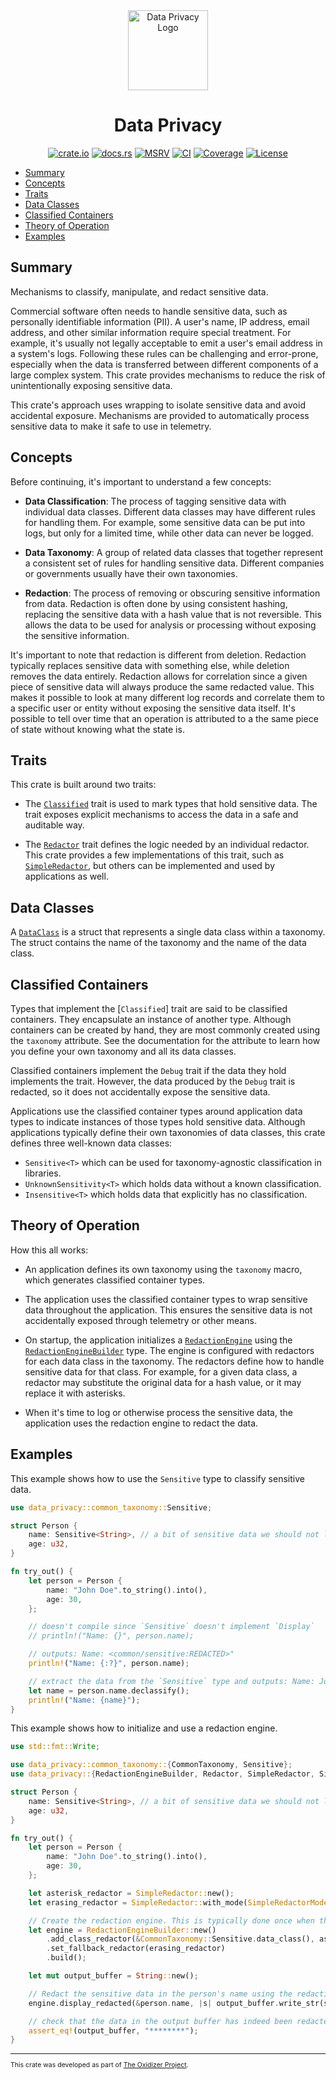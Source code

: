 <div align="center">
 <img src="./logo.png" alt="Data Privacy Logo" width="128">

# Data Privacy

[![crate.io](https://img.shields.io/crates/v/data_privacy.svg)](https://crates.io/crates/data_privacy)
[![docs.rs](https://docs.rs/data_privacy/badge.svg)](https://docs.rs/data_privacy)
[![MSRV](https://img.shields.io/crates/msrv/data_privacy)](https://crates.io/crates/data_privacy)
[![CI](https://github.com/microsoft/oxidizer/workflows/main/badge.svg)](https://github.com/microsoft/oxidizer/actions)
[![Coverage](https://codecov.io/gh/microsoft/oxidizer/graph/badge.svg?token=FCUG0EL5TI)](https://codecov.io/gh/microsoft/oxidizer)
[![License](https://img.shields.io/badge/license-MIT-blue.svg)](../LICENSE)

</div>

* [Summary](#summary)
* [Concepts](#concepts)
* [Traits](#traits)
* [Data Classes](#data-classes)
* [Classified Containers](#classified-containers)
* [Theory of Operation](#theory-of-operation)
* [Examples](#examples)

## Summary

<!-- cargo-rdme start -->

Mechanisms to classify, manipulate, and redact sensitive data.

Commercial software often needs to handle sensitive data, such as personally identifiable information (PII).
A user's name, IP address, email address, and other similar information require special treatment. For
example, it's usually not legally acceptable to emit a user's email address in a system's logs.
Following these rules can be challenging and error-prone, especially when the data is
transferred between different components of a large complex system. This crate provides
mechanisms to reduce the risk of unintentionally exposing sensitive data.

This crate's approach uses wrapping to isolate sensitive data and avoid accidental exposure.
Mechanisms are provided to automatically process sensitive data to make it safe to use in telemetry.

## Concepts

Before continuing, it's important to understand a few concepts:

* **Data Classification**: The process of tagging sensitive data with individual data classes.
  Different data classes may have different rules for handling them. For example, some sensitive
  data can be put into logs, but only for a limited time, while other data can never be logged.

* **Data Taxonomy**: A group of related data classes that together represent a consistent set
  of rules for handling sensitive data. Different companies or governments usually have their
  own taxonomies.

* **Redaction**: The process of removing or obscuring sensitive information from data.
  Redaction is often done by using consistent hashing, replacing the sensitive data with a hash
  value that is not reversible. This allows the data to be used for analysis or processing
  without exposing the sensitive information.

It's important to note that redaction is different from deletion. Redaction typically replaces sensitive data
with something else, while deletion removes the data entirely. Redaction allows for correlation since a given piece
of sensitive data will always produce the same redacted value. This makes it possible to look at many different
log records and correlate them to a specific user or entity without exposing the sensitive data itself. It's possible
to tell over time that an operation is attributed to a the same piece of state without knowing what the state is.

## Traits

This crate is built around two traits:

* The [`Classified`](https://docs.rs/data_privacy/latest/data_privacy/classified/trait.Classified.html) trait is used to mark types that hold sensitive data. The trait exposes
  explicit mechanisms to access the data in a safe and auditable way.

* The [`Redactor`](https://docs.rs/data_privacy/latest/data_privacy/redactor/trait.Redactor.html) trait defines the logic needed by an individual redactor. This crate provides a
  few implementations of this trait, such as [`SimpleRedactor`](https://docs.rs/data_privacy/latest/data_privacy/simple_redactor/struct.SimpleRedactor.html), but others can
  be implemented and used by applications as well.

## Data Classes

A [`DataClass`](https://docs.rs/data_privacy/latest/data_privacy/data_class/struct.DataClass.html) is a struct that represents a single data class within a taxonomy. The struct
contains the name of the taxonomy and the name of the data class.

## Classified Containers

Types that implement the [`Classified`] trait are said to be classified containers. They encapsulate
an instance of another type. Although containers can be created by hand, they are most commonly created
using the `taxonomy` attribute. See the documentation for the attribute to learn how you define your own
taxonomy and all its data classes.

Classified containers implement the `Debug` trait if the data they hold implements the trait. However,
the data produced by the `Debug` trait is redacted, so it does not accidentally expose the sensitive data.

Applications use the classified container types around application
data types to indicate instances of those types hold sensitive data. Although applications typically
define their own taxonomies of data classes, this crate defines three well-known data classes:

* `Sensitive<T>` which can be used for taxonomy-agnostic classification in libraries.
* `UnknownSensitivity<T>` which holds data without a known classification.
* `Insensitive<T>` which holds data that explicitly has no classification.

## Theory of Operation

How this all works:

* An application defines its own taxonomy using the `taxonomy` macro, which generates classified container types.

* The application uses the classified container types to wrap sensitive data throughout the application. This ensures the
  sensitive data is not accidentally exposed through telemetry or other means.

* On startup, the application initializes a [`RedactionEngine`](https://docs.rs/data_privacy/latest/data_privacy/redaction_engine/struct.RedactionEngine.html) using the [`RedactionEngineBuilder`](https://docs.rs/data_privacy/latest/data_privacy/redaction_engine_builder/struct.RedactionEngineBuilder.html)
  type. The engine is configured with
  redactors for each data class in the taxonomy. The redactors define how to handle sensitive data for that class. For example, for
  a given data class, a redactor may substitute the original data for a hash value, or it may replace it with asterisks.

* When it's time to log or otherwise process the sensitive data, the application uses the redaction engine to redact the data.

## Examples

This example shows how to use the `Sensitive` type to classify sensitive data.

```rust
use data_privacy::common_taxonomy::Sensitive;

struct Person {
    name: Sensitive<String>, // a bit of sensitive data we should not leak in logs
    age: u32,
}

fn try_out() {
    let person = Person {
        name: "John Doe".to_string().into(),
        age: 30,
    };

    // doesn't compile since `Sensitive` doesn't implement `Display`
    // println!("Name: {}", person.name);

    // outputs: Name: <common/sensitive:REDACTED>"
    println!("Name: {:?}", person.name);

    // extract the data from the `Sensitive` type and outputs: Name: John Doe
    let name = person.name.declassify();
    println!("Name: {name}");
}
```

This example shows how to initialize and use a redaction engine.

```rust
use std::fmt::Write;

use data_privacy::common_taxonomy::{CommonTaxonomy, Sensitive};
use data_privacy::{RedactionEngineBuilder, Redactor, SimpleRedactor, SimpleRedactorMode};

struct Person {
    name: Sensitive<String>, // a bit of sensitive data we should not leak in logs
    age: u32,
}

fn try_out() {
    let person = Person {
        name: "John Doe".to_string().into(),
        age: 30,
    };

    let asterisk_redactor = SimpleRedactor::new();
    let erasing_redactor = SimpleRedactor::with_mode(SimpleRedactorMode::Erase);

    // Create the redaction engine. This is typically done once when the application starts.
    let engine = RedactionEngineBuilder::new()
        .add_class_redactor(&CommonTaxonomy::Sensitive.data_class(), asterisk_redactor)
        .set_fallback_redactor(erasing_redactor)
        .build();

    let mut output_buffer = String::new();

    // Redact the sensitive data in the person's name using the redaction engine.
    engine.display_redacted(&person.name, |s| output_buffer.write_str(s).unwrap());

    // check that the data in the output buffer has indeed been redacted as expected.
    assert_eq!(output_buffer, "********");
}
```

<!-- cargo-rdme end -->

<div style="font-size: 75%" ><hr/>

This crate was developed as part of [The Oxidizer Project](https://github.com/microsoft/oxidizer).

</div>
